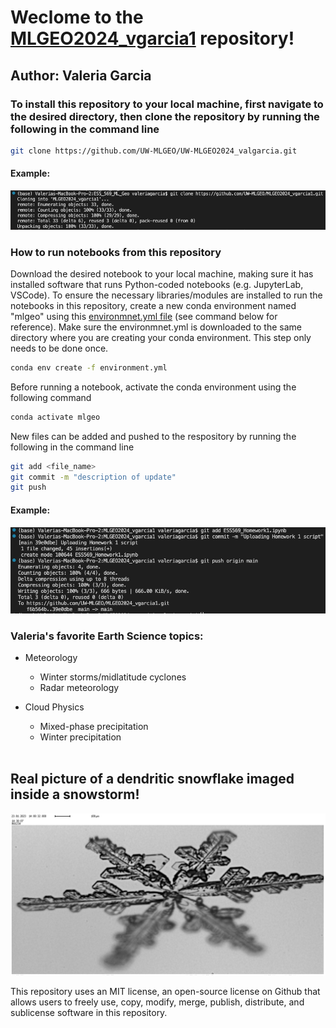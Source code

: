 # Weclome to the [MLGEO2024_vgarcia1](https://github.com/UW-MLGEO/MLGEO2024_vgarcia1.git) repository!

## Author: Valeria Garcia
### **To install this repository to your local machine, first navigate to the desired directory, then clone the repository by running the following in the command line**

```bash 
git clone https://github.com/UW-MLGEO/UW-MLGEO2024_valgarcia.git
```
#### Example:
![git clone](https://github.com/UW-MLGEO/MLGEO2024_vgarcia1/blob/main/git_clone_example.png?raw=true)

### **How to run notebooks from this repository**
Download the desired notebook to your local machine, making sure it has installed software that runs Python-coded notebooks (e.g. JupyterLab, VSCode).
To ensure the necessary libraries/modules are installed to run the notebooks in this repository, create a new conda environment named "mlgeo" using this [environmnet.yml file](https://github.com/UW-MLGEO/MLGEO2024_vgarcia1/blob/main/environment.yml) (see command below for reference). Make sure the environmnet.yml is downloaded to the same directory where you are creating your conda environment. This step only needs to be done once.

```bash 
conda env create -f environment.yml
```

Before running a notebook, activate the conda environment using the following command

```bash 
conda activate mlgeo
```

New files can be added and pushed to the respository by running the following in the command line

```bash 
git add <file_name>
git commit -m "description of update"
git push
```
#### Example:
![git add,commit,push](https://github.com/UW-MLGEO/MLGEO2024_vgarcia1/blob/main/git_add_commit_push_example.png?raw=true)


### **Valeria's favorite Earth Science topics:**
* Meteorology
  * Winter storms/midlatitude cyclones
  * Radar meteorology
    
* Cloud Physics
  * Mixed-phase precipitation
  * Winter precipitation <br><br>

## Real picture of a dendritic snowflake imaged inside a snowstorm!
![dendritic particle](https://github.com/UW-MLGEO/MLGEO2024_vgarcia1/blob/main/aircraft.NASA_P3.20230123143012.PHIPS_camera_C1.png?raw=true)

This repository uses an MIT license, an open-source license on Github that allows users to freely use, copy, modify, merge, publish, distribute, and sublicense software in this repository.
